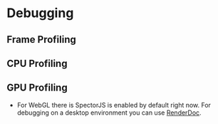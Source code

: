 # Debugging



## Frame Profiling


## CPU Profiling

## GPU Profiling

* For WebGL there is SpectorJS is enabled by default right now. For debugging on a desktop environment you can use
[RenderDoc](https://renderdoc.org/).